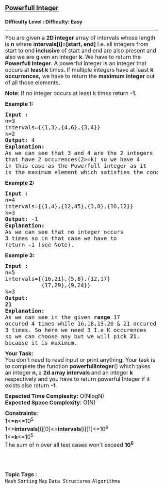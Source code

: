 <h2><a href="https://www.geeksforgeeks.org/problems/powerfull-integer--170647/1?page=1&category=Map,set&sortBy=difficulty">Powerfull Integer</a></h2><h3>Difficulty Level : Difficulty: Easy</h3><hr><div class="problems_problem_content__Xm_eO"><p><span style="font-size:18px">You are given a <strong>2D integer</strong> array of&nbsp;intervals whose length is <strong>n</strong> where <strong>intervals[i]=[start, end]</strong>&nbsp;I.e. all integers from start to end<strong> inclusive</strong>&nbsp;of start and end<strong> </strong>are also present&nbsp;and also we are given an integer <strong>k</strong>. We have to return the <strong>Powerfull Integer</strong>. A powerful Integer is an integer that occurs at <strong>least k</strong> times. If multiple integers have at least <strong>k occurrences,</strong>&nbsp;we have to return the <strong>maximum integer</strong> out of all those elements.&nbsp;</span></p>

<p><span style="font-size:18px"><strong>Note</strong>: If no integer occurs at least k times return <strong>-1</strong>.</span></p>

<p><strong><span style="font-size:18px">Example 1:</span></strong></p>

<pre><span style="font-size:18px"><strong>Input :</strong>
n=3
intervals={{1,3},{4,6},{3,4}}
k=2
<strong>Output: </strong>4
<strong>Explanation:
</strong>As we can see that 3 and 4 are the 2 integers 
that have 2 occurences(2&gt;=k) so we have 4 
in this case as the Powerfull integer as it 
is the maximum element which satisfies the condition.</span></pre>

<p><strong><span style="font-size:18px">Example 2:</span></strong></p>

<pre><span style="font-size:18px"><strong>Input :</strong>
n=4
intervals={{1,4},{12,45},{3,8},{10,12}}
k=3
<strong>Output: </strong>-1
<strong>Explanation:</strong>
As we can see that no integer occurs 
3 times so in that case we have to 
return -1 (see Note).</span>
</pre>

<p><strong><span style="font-size:18px">Example 3:</span></strong></p>

<pre><span style="font-size:18px"><strong>Input :</strong>
n=5
intervals={{16,21},{5,8},{12,17}
&nbsp;          {17,29},{9,24}}
k=3
<strong>Output: 
21</strong>
<strong>Explanation:
</strong>As we can see in the given <strong>range</strong> 17 
occured 4 times while 16,18,19,20 &amp; 21 occured 
3 times. So here we need 3 I.e K occurences 
so we can choose any but we will pick <strong>21</strong>, 
because it is maximum.</span></pre>

<p><span style="font-size:18px"><strong>Your Task:</strong><br>
You don't need to read input or print anything. Your task is to complete the function <strong>powerfullInteger</strong>() which takes an integer<strong> n, </strong>a <strong>2d array intervals&nbsp;</strong>and an integer&nbsp;<strong>k</strong> respectively and you have to&nbsp;return powerful Integer&nbsp;if it exists else return <strong>-1</strong></span>.</p>

<p><span style="font-size:18px"><strong>Expected Time Complexity:</strong> O(NlogN)<br>
<strong>Expected Space Complexity:</strong> O(N)</span></p>

<p><span style="font-size:18px"><strong>Constraints:</strong><br>
1&lt;=<strong>n</strong>&lt;=10<sup>5</sup><br>
1&lt;=<strong>intervals</strong>[i][0]&lt;=<strong>intervals</strong>[i][1]&lt;=10<sup>9</sup><br>
1&lt;=<strong>k</strong>&lt;=10<sup>5</sup><br>
The sum of n over all test cases won't exceed <strong>10<sup>6</sup></strong></span></p>

<p>&nbsp;</p>
</div><br><p><span style=font-size:18px><strong>Topic Tags : </strong><br><code>Hash</code>&nbsp;<code>Sorting</code>&nbsp;<code>Map</code>&nbsp;<code>Data Structures</code>&nbsp;<code>Algorithms</code>&nbsp;